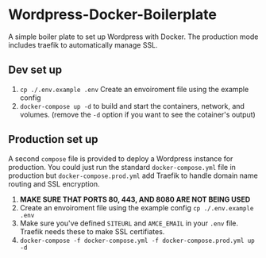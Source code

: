 # Wordpress-Docker-Boilerplate
A simple boiler plate to set up Wordpress with Docker. The production mode includes traefik to automatically manage SSL.

## Dev set up
1. `cp ./.env.example .env` Create an envoiroment file using the example config 
1. `docker-compose up -d` to build and start the containers, network, and volumes. (remove the `-d` option if you want to see the cotainer's output)

## Production set up
A second `compose` file is provided to deploy a Wordpress instance for production. You could just run the standard `docker-compose.yml` file in production but `docker-compose.prod.yml` add Traefik to handle domain name routing and SSL encryption.
1. **MAKE SURE THAT PORTS 80, 443, AND 8080 ARE NOT BEING USED**
1. Create an envoiroment file using the example config `cp ./.env.example .env`
1. Make sure you've defined `SITEURL` and `AMCE_EMAIL` in your `.env` file. Traefik needs these to make SSL certifiates.
1. `docker-compose -f docker-compose.yml -f docker-compose.prod.yml up -d`